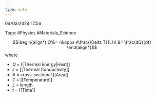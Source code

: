 ```yaml
---
type: note
---
```

04/03/2024 17:56

Tags: #Physics #Materials_Science 



$$\begin{align*}
Q'&= -\kappa A\frac{\Delta T}{L}\\
&= \frac{dQ}{dt}
\end{align*}$$
where
- $Q$ = [[Thermal Energy|Heat]]
- $\kappa$ = [[Thermal Conductivity]]
- $A$ = cross-secitonal [[Area]] 
- $T$ = [[Temperature]]
- $L$ = length
- $t$ = [[Time]]